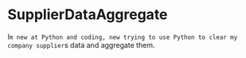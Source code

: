# SupplierDataAggregate
I`m new at Python and coding, new trying to use Python to clear my company supplier`s data and aggregate them. 

